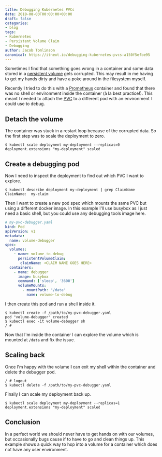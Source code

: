```yaml
---
title: Debugging Kubernetes PVCs
date: 2018-08-03T00:00:00+00:00
draft: false
categories:
- blog
tags:
- Kubernetes
- Persistent Volume Claim
- Debugging
author: Jacob Tomlinson
canonical: https://itnext.io/debugging-kubernetes-pvcs-a150f5efbe95
---
```


Sometimes I find that something goes wrong in a container and some data stored in a [persistent volume](https://kubernetes.io/docs/concepts/storage/persistent-volumes/) gets corrupted. This may result in me having to get my hands dirty and have a poke around in the filesystem myself.

Recently I tried to do this with a [Prometheus](https://github.com/prometheus/prometheus) container and found that there was no shell or environment inside the container (à la best practice!). This meant I needed to attach the [PVC](https://kubernetes.io/docs/concepts/storage/persistent-volumes/#persistentvolumeclaims) to a different pod with an environment I could use to debug.

## Detach the volume

The container was stuck in a restart loop because of the corrupted data. So the first step was to scale the deployment to zero.

```console
$ kubectl scale deployment my-deployment --replicas=0
deployment.extensions "my-deployment" scaled
```

## Create a debugging pod

Now I need to inspect the deployment to find out which PVC I want to explore.

```console
$ kubectl describe deployment my-deployment | grep ClaimName
ClaimName:  my-claim
```

Then I want to create a new pod spec which mounts the same PVC but using a different docker image. In this example I'll use busybox as I just need a basic shell, but you could use any debugging tools image here.

```yaml
# my-pvc-debugger.yaml
kind: Pod
apiVersion: v1
metadata:
  name: volume-debugger
spec:
  volumes:
    - name: volume-to-debug
      persistentVolumeClaim:
       claimName: <CLAIM NAME GOES HERE>
  containers:
    - name: debugger
      image: busybox
      command: ['sleep', '3600']
      volumeMounts:
        - mountPath: "/data"
          name: volume-to-debug
```

I then create this pod and run a shell inside it.

```console
$ kubectl create -f /path/to/my-pvc-debugger.yaml
pod "volume-debugger" created
$ kubectl exec -it volume-debugger sh
/ #
```

Now that I'm inside the container I can explore the volume which is mounted at `/data` and fix the issue.

## Scaling back

Once I'm happy with the volume I can exit my shell within the container and delete the debugger pod.

```console
/ # logout
$ kubectl delete -f /path/to/my-pvc-debugger.yaml
```

Finally I can scale my deployment back up.

```console
$ kubectl scale deployment my-deployment --replicas=1
deployment.extensions "my-deployment" scaled
```

## Conclusion

In a perfect world we should never have to get hands on with our volumes, but occasionally bugs cause if to have to go and clean things up. This example shows a quick way to hop into a volume for a container which does not have any user environment.
